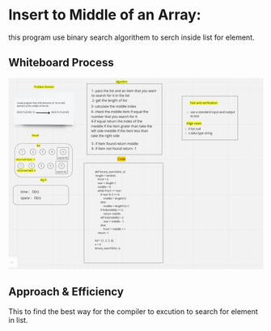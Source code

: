 # Insert to Middle of an Array:

this program use binary search algorithem to serch inside list for element.

## Whiteboard Process

![](codeChallenge03.png)

## Approach & Efficiency

This to find the best way for the compiler to excution to search for element in list.
